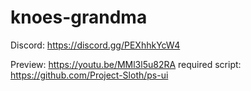# knoes-grandma



Discord:
https://discord.gg/PEXhhkYcW4

Preview: 
https://youtu.be/MMl3l5u82RA
required script: https://github.com/Project-Sloth/ps-ui
